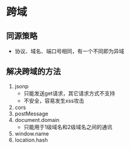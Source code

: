# 跨域

## 同源策略

+ 协议、域名、端口号相同，有一个不同即为异域

## 解决跨域的方法

1. jsonp
    + 只能发送get请求，其它请求方式不支持
    + 不安全，容易发生xss攻击
1. cors
1. postMessage
1. document.domain
    + 只能用于1级域名和2级域名之间的通讯
1. window.name
1. location.hash
